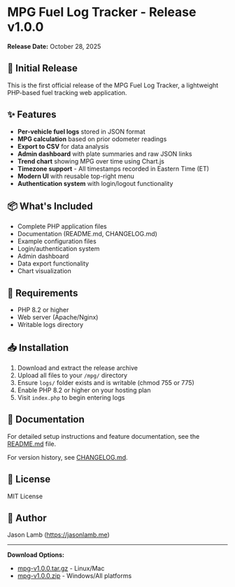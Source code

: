 # MPG Fuel Log Tracker - Release v1.0.0

**Release Date:** October 28, 2025

## 🎉 Initial Release

This is the first official release of the MPG Fuel Log Tracker, a lightweight PHP-based fuel tracking web application.

## ✨ Features

- **Per-vehicle fuel logs** stored in JSON format
- **MPG calculation** based on prior odometer readings
- **Export to CSV** for data analysis
- **Admin dashboard** with plate summaries and raw JSON links
- **Trend chart** showing MPG over time using Chart.js
- **Timezone support** - All timestamps recorded in Eastern Time (ET)
- **Modern UI** with reusable top-right menu
- **Authentication system** with login/logout functionality

## 📦 What's Included

- Complete PHP application files
- Documentation (README.md, CHANGELOG.md)
- Example configuration files
- Login/authentication system
- Admin dashboard
- Data export functionality
- Chart visualization

## 🔧 Requirements

- PHP 8.2 or higher
- Web server (Apache/Nginx)
- Writable logs directory

## 📥 Installation

1. Download and extract the release archive
2. Upload all files to your `/mpg/` directory
3. Ensure `logs/` folder exists and is writable (chmod 755 or 775)
4. Enable PHP 8.2 or higher on your hosting plan
5. Visit `index.php` to begin entering logs

## 📖 Documentation

For detailed setup instructions and feature documentation, see the [README.md](https://github.com/jasrasr/website/blob/main/mpg/README.md) file.

For version history, see [CHANGELOG.md](https://github.com/jasrasr/website/blob/main/mpg/CHANGELOG.md).

## 📄 License

MIT License

## 👤 Author

Jason Lamb (https://jasonlamb.me)

---

**Download Options:**
- [mpg-v1.0.0.tar.gz](../../releases/mpg-v1.0.0.tar.gz) - Linux/Mac
- [mpg-v1.0.0.zip](../../releases/mpg-v1.0.0.zip) - Windows/All platforms
